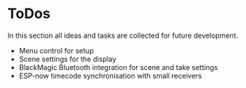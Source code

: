 # ToDos
In this section all ideas and tasks are collected for future development.

- Menu control for setup
- Scene settings for the display
- BlackMagic Bluetooth integration for scene and take settings
- ESP-now timecode synchronisation with small receivers

